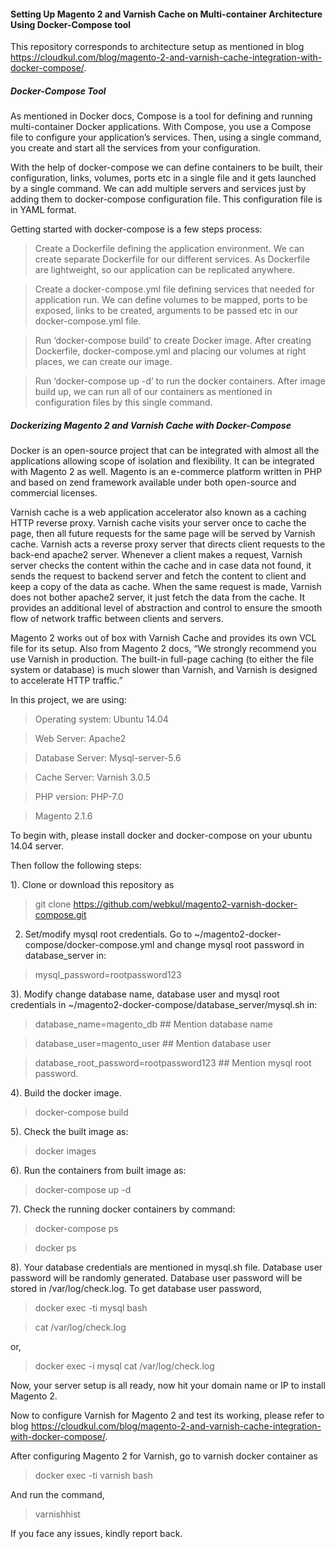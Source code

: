 #### Setting Up Magento 2 and Varnish Cache on Multi-container Architecture Using Docker-Compose tool

This repository corresponds to architecture setup as mentioned in blog https://cloudkul.com/blog/magento-2-and-varnish-cache-integration-with-docker-compose/.


##### Docker-Compose Tool

As mentioned in Docker docs, Compose is a tool for defining and running multi-container Docker applications. With Compose, you use a Compose file to configure your application’s services. Then, using a single command, you create and start all the services from your configuration. 

With the help of docker-compose we can define containers to be built, their configuration, links, volumes, ports etc in a single file and it gets launched by a single command. We can add multiple servers and services just by adding them to docker-compose configuration file. This configuration file is in YAML format.

Getting started with docker-compose is a few steps process:

> Create a Dockerfile defining the application environment. We can create separate Dockerfile for our different services. As Dockerfile are lightweight, so our application can be replicated anywhere.

> Create a docker-compose.yml file defining services that needed for application run. We can define volumes to be mapped, ports to be exposed, links to be created, arguments to be passed etc in our docker-compose.yml file.

> Run ‘docker-compose build’ to create Docker image. After creating Dockerfile, docker-compose.yml and placing our volumes at right places, we can create our image.

> Run ‘docker-compose up -d’ to run the docker containers. After image build up, we can run all of our containers as mentioned in configuration files by this single command.

##### Dockerizing Magento 2 and Varnish Cache with Docker-Compose

Docker is an open-source project that can be integrated with almost all the applications allowing scope of isolation and flexibility. It can be integrated with Magento 2 as well. Magento is an e-commerce platform written in PHP and based on zend framework available under both open-source and commercial licenses.

Varnish cache is a web application accelerator also known as a caching HTTP reverse proxy. Varnish cache visits your server once to cache the page, then all future requests for the same page will be served by Varnish cache. Varnish acts a reverse proxy server that directs client requests to the back-end apache2 server. Whenever a client makes a request, Varnish server checks the content within the cache and in case data not found, it sends the request to backend server and fetch the content to client and keep a copy of the data as cache. When the same request is made, Varnish does not bother apache2 server, it just fetch the data from the cache. It provides an additional level of abstraction and control to ensure the smooth flow of network traffic between clients and servers.

Magento 2 works out of box with Varnish Cache and provides its own VCL file for its setup. Also from Magento 2 docs, “We strongly recommend you use Varnish in production. The built-in full-page caching (to either the file system or database) is much slower than Varnish, and Varnish is designed to accelerate HTTP traffic.”

In this project, we are using:

> Operating system: Ubuntu 14.04

> Web Server: Apache2

> Database Server: Mysql-server-5.6

> Cache Server: Varnish 3.0.5

> PHP version: PHP-7.0

> Magento 2.1.6

To begin with, please install docker and docker-compose on your ubuntu 14.04 server. 

Then follow the following steps:

1). Clone or download this repository as 

> git clone https://github.com/webkul/magento2-varnish-docker-compose.git

2) Set/modify mysql root credentials. Go to ~/magento2-docker-compose/docker-compose.yml and change mysql root password in database_server in:

> mysql_password=rootpassword123

3). Modify change database name, database user and mysql root credentials in ~/magento2-docker-compose/database_server/mysql.sh in:

> database_name=magento_db           ## Mention database name

> database_user=magento_user         ## Mention database user

> database_root_password=rootpassword123    ## Mention mysql root password.

4). Build the docker image.

> docker-compose build

5). Check the built image as:

> docker images

6). Run the containers from built image as:

> docker-compose up -d

7). Check the running docker containers by command:

> docker-compose ps

> docker ps

8). Your database credentials are mentioned in mysql.sh file. Database user password will be randomly generated. Database user password will be stored in /var/log/check.log. To get database user password,

> docker exec -ti mysql bash
 
> cat /var/log/check.log
 
or,

> docker exec -i mysql cat /var/log/check.log

Now, your server setup is all ready, now hit your domain name or IP to install Magento 2.

Now to configure Varnish for Magento 2 and test its working, please refer to blog https://cloudkul.com/blog/magento-2-and-varnish-cache-integration-with-docker-compose/.

After configuring Magento 2 for Varnish, go to varnish docker container as

> docker exec -ti varnish bash

And run the command,

> varnishhist

If you face any issues, kindly report back.

